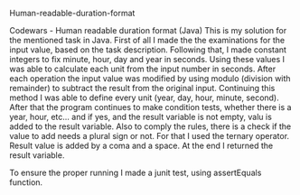 Human-readable-duration-format

Codewars - Human readable duration format (Java) This is my solution for the mentioned task in Java. First of all I made the the examinations for the input value, based on the task description. Following that, I made constant integers to fix minute, hour, day and year in seconds. Using these values I was able to calculate each unit from the input number in seconds. After each operation the input value was modified by using modulo (division with remainder) to subtract the result from the original input. Continuing this method I was able to define every unit (year, day, hour, minute, second). After that the program continues to make condition tests, whether there is a year, hour, etc... and if yes, and the result variable is not empty, valu is added to the result variable. Also to comply the rules, there is a check if the value to add needs a plural sign or not. For that I used the ternary operator. Result value is added by a coma and a space. At the end I returned the result variable.

To ensure the proper running I made a junit test, using assertEquals function.
